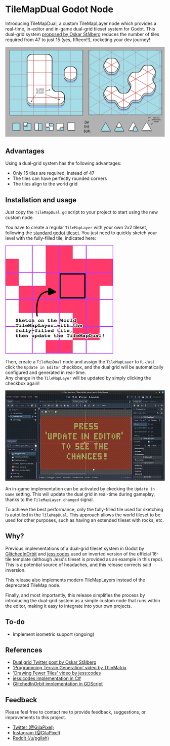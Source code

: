 # TileMapDual Godot Node

Introducing TileMapDual, a custom TileMapLayer node
which provides a real-time, in-editor and in-game dual-grid tileset system for Godot.
This dual-grid system [proposed by Oskar Stålberg](https://x.com/OskSta/status/1448248658865049605) reduces the number of tiles required from 47 to just 15 (yes, fifteen!!), rocketing your dev journey!  

![](Docs/reference_dual.jpeg)

## Advantages

Using a dual-grid system has the following advantages:  
- Only 15 tiles are required, instead of 47
- The tiles can have perfectly rounded corners
- The tiles align to the world grid

## Installation and usage

Just copy the `TileMapDual.gd` script to your project to start using the new custom node.  

You have to create a regular `TileMapLayer` with your own 2x2 tileset, following the [standard godot tileset](https://user-images.githubusercontent.com/47016402/87044518-ee28fa80-c1f6-11ea-86f5-de53e86fcbb6.png).
You just need to quickly sketch your level with the fully-filled tile, indicated here:

![](Docs/reference_tileset_standard.png)

Then, create a `TileMapDual` node and assign the `TileMapLayer` to it. Just click the `Update in Editor` checkbox, and the dual grid will be automatically configured and generated in real-time.  
Any change in the `TileMapLayer` will be updated by simply clicking the checkbox again!

![](Docs/demo.gif)

An in-game implementation can be activated by ckecking the `Update in Game` setting. This will update the dual grid in real-time during gameplay, thanks to the `TileMapLayer.changed` signal.  

To achieve the best performance, only the fully-filled tile used for sketching is autotiled in the `TileMapDual`. This approach allows the world tileset to be used for other purposes, such as having an extended tileset with rocks, etc.  

## Why?

Previous implementations of a dual-grid tileset system in Godot
by [GlitchedInOrbit](https://github.com/GlitchedinOrbit/dual-grid-tilemap-system-godot-gdscript)
and [jess:codes](https://github.com/jess-hammer/dual-grid-tilemap-system-godot)
used an inverted version of the official 16-tile template (although Jess's tileset is provided as an example in this repo).
This is a potential source of headaches, and this release corrects said inversion.  

This release also implements modern TileMapLayers instead of the deprecated TileMap node.  

Finally, and most importantly, this release simplifies the process by introducing the dual-grid system as a simple custom node that runs within the editor, making it easy to integrate into your own projects.  

## To-do

- Implement isometric support (ongoing)

## References

- [Dual grid Twitter post by Oskar Stålberg](https://x.com/OskSta/status/1448248658865049605)
- ['Programming Terrain Generation' video by ThinMatrix](https://www.youtube.com/watch?v=buKQjkad2I0)
- ['Drawing Fewer Tiles' video by jess:codes](https://www.youtube.com/watch?v=jEWFSv3ivTg)
- [jess:codes implementation in C#](https://github.com/jess-hammer/dual-grid-tilemap-system-godot)
- [GlitchedInOrbit implementation in GDScript](https://github.com/GlitchedinOrbit/dual-grid-tilemap-system-godot-gdscript)

## Feedback

Please feel free to contact me to provide feedback, suggestions, or improvements to this project.  
- [Twitter (@GilaPixel)](https://x.com/gilapixel)
- [Instagram (@GilaPixel)](https://www.instagram.com/gilapixel/)
- [Reddit (/u/pgilah)](https://www.reddit.com/u/pgilah/)
